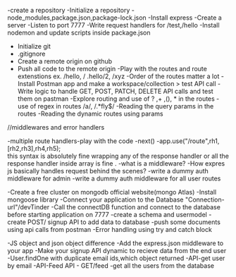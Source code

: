 -create a repository
-Initialize a repository
-node_modules,package.json,package-lock.json
-Install express
-Create a server
-Listen to port 7777
-Write request handlers for /test,/hello
-Install nodemon and update scripts inside package.json

- Initialize git
- .gitignore
- Create a remote origin on github
- Push all code to the remote origin
-Play with the routes and route extenstions ex. /hello, / .hello/2, /xyz
-Order of the routes matter a lot
-Install Postman app and make a workspace/collection > test API call
-Write logic to handle GET, POST, PATCH, DELETE API calls and test them on pastman
-Explore routing and use of ? ,+ ,(), * in the routes
-use of regex in routes /a/, /.*fly$/
-Reading the query params in the routes
-Reading the dynamic routes using params 

//middlewares and error handlers

-multiple route handlers-play with the code 
-next()
-app.use("/route",rh1,[rh2,rh3],rh4,rh5);    
this syntax is absolutely fine wrapping any of the response handler or all the response handler inside array is fine .
-what is a middleware?
-How expres js basically handles request behind the scenes?
-write a dummy auth middleware for admin
-write a dummy auth middleware for all user routes

-Create a free cluster on mongodb official website(mongo Atlas)
-Install mongoose library
-Connect your application to the Database "Connection-url"/devTinder
-Call the connectDB function and connect to the database before starting application on 7777
-create a schema and usermodel 
-create POST/ signup API to add data to database
-push some documents using api calls from postman
-Error handling using try and catch block

-JS object and json object difference
-Add the express.json middleware to your app
-Make your signup API dynamic to recieve data from the end user
-User.findOne with duplicate email ids,which object returned
-API-get user by email
-API-Feed API - GET/feed -get all the users from the database 